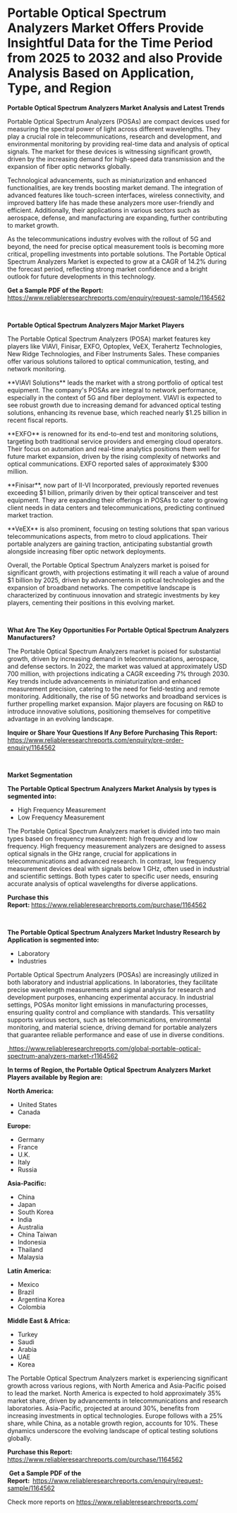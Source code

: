 <p><h1>Portable Optical Spectrum Analyzers Market Offers Provide Insightful Data for the Time Period from 2025 to 2032 and also Provide Analysis Based on Application, Type, and Region</h1></p><p><strong>Portable Optical Spectrum Analyzers Market Analysis and Latest Trends</strong></p>
<p><p>Portable Optical Spectrum Analyzers (POSAs) are compact devices used for measuring the spectral power of light across different wavelengths. They play a crucial role in telecommunications, research and development, and environmental monitoring by providing real-time data and analysis of optical signals. The market for these devices is witnessing significant growth, driven by the increasing demand for high-speed data transmission and the expansion of fiber optic networks globally.</p><p>Technological advancements, such as miniaturization and enhanced functionalities, are key trends boosting market demand. The integration of advanced features like touch-screen interfaces, wireless connectivity, and improved battery life has made these analyzers more user-friendly and efficient. Additionally, their applications in various sectors such as aerospace, defense, and manufacturing are expanding, further contributing to market growth.</p><p>As the telecommunications industry evolves with the rollout of 5G and beyond, the need for precise optical measurement tools is becoming more critical, propelling investments into portable solutions. The Portable Optical Spectrum Analyzers Market is expected to grow at a CAGR of 14.2% during the forecast period, reflecting strong market confidence and a bright outlook for future developments in this technology.</p></p>
<p><strong>Get a Sample PDF of the Report:&nbsp;</strong> <a href="https://www.reliableresearchreports.com/enquiry/request-sample/1164562?utm_campaign=2109&utm_medium=2&utm_source=Github&utm_content=ia&utm_term=27022025&utm_id=portable-optical-spectrum-analyzers">https://www.reliableresearchreports.com/enquiry/request-sample/1164562</a></p>
<p>&nbsp;</p>
<p><strong>Portable Optical Spectrum Analyzers Major Market Players</strong></p>
<p><p>The Portable Optical Spectrum Analyzers (POSA) market features key players like VIAVI, Finisar, EXFO, Optoplex, VeEX, Terahertz Technologies, New Ridge Technologies, and Fiber Instruments Sales. These companies offer various solutions tailored to optical communication, testing, and network monitoring.</p><p>**VIAVI Solutions** leads the market with a strong portfolio of optical test equipment. The company's POSAs are integral to network performance, especially in the context of 5G and fiber deployment. VIAVI is expected to see robust growth due to increasing demand for advanced optical testing solutions, enhancing its revenue base, which reached nearly $1.25 billion in recent fiscal reports.</p><p>**EXFO** is renowned for its end-to-end test and monitoring solutions, targeting both traditional service providers and emerging cloud operators. Their focus on automation and real-time analytics positions them well for future market expansion, driven by the rising complexity of networks and optical communications. EXFO reported sales of approximately $300 million.</p><p>**Finisar**, now part of II-VI Incorporated, previously reported revenues exceeding $1 billion, primarily driven by their optical transceiver and test equipment. They are expanding their offerings in POSAs to cater to growing client needs in data centers and telecommunications, predicting continued market traction.</p><p>**VeEX** is also prominent, focusing on testing solutions that span various telecommunications aspects, from metro to cloud applications. Their portable analyzers are gaining traction, anticipating substantial growth alongside increasing fiber optic network deployments.</p><p>Overall, the Portable Optical Spectrum Analyzers market is poised for significant growth, with projections estimating it will reach a value of around $1 billion by 2025, driven by advancements in optical technologies and the expansion of broadband networks. The competitive landscape is characterized by continuous innovation and strategic investments by key players, cementing their positions in this evolving market.</p></p>
<p>&nbsp;</p>
<p><strong>What Are The Key Opportunities For Portable Optical Spectrum Analyzers Manufacturers?</strong></p>
<p><p>The Portable Optical Spectrum Analyzers market is poised for substantial growth, driven by increasing demand in telecommunications, aerospace, and defense sectors.  In 2022, the market was valued at approximately USD 700 million, with projections indicating a CAGR exceeding 7% through 2030. Key trends include advancements in miniaturization and enhanced measurement precision, catering to the need for field-testing and remote monitoring. Additionally, the rise of 5G networks and broadband services is further propelling market expansion. Major players are focusing on R&D to introduce innovative solutions, positioning themselves for competitive advantage in an evolving landscape.</p></p>
<p><strong>Inquire or Share Your Questions If Any Before Purchasing This Report:</strong> <a href="https://www.reliableresearchreports.com/enquiry/pre-order-enquiry/1164562?utm_campaign=2109&utm_medium=2&utm_source=Github&utm_content=ia&utm_term=27022025&utm_id=portable-optical-spectrum-analyzers">https://www.reliableresearchreports.com/enquiry/pre-order-enquiry/1164562</a></p>
<p>&nbsp;</p>
<p><strong>Market Segmentation</strong></p>
<p><strong>The Portable Optical Spectrum Analyzers Market Analysis by types is segmented into:</strong></p>
<p><ul><li>High Frequency Measurement</li><li>Low Frequency Measurement</li></ul></p>
<p><p>The Portable Optical Spectrum Analyzers market is divided into two main types based on frequency measurement: high frequency and low frequency. High frequency measurement analyzers are designed to assess optical signals in the GHz range, crucial for applications in telecommunications and advanced research. In contrast, low frequency measurement devices deal with signals below 1 GHz, often used in industrial and scientific settings. Both types cater to specific user needs, ensuring accurate analysis of optical wavelengths for diverse applications.</p></p>
<p><strong>Purchase this Report:&nbsp;</strong><a href="https://www.reliableresearchreports.com/purchase/1164562?utm_campaign=2109&utm_medium=2&utm_source=Github&utm_content=ia&utm_term=27022025&utm_id=portable-optical-spectrum-analyzers">https://www.reliableresearchreports.com/purchase/1164562</a></p>
<p>&nbsp;</p>
<p><strong>The Portable Optical Spectrum Analyzers Market Industry Research by Application is segmented into:</strong></p>
<p><ul><li>Laboratory</li><li>Industries</li></ul></p>
<p><p>Portable Optical Spectrum Analyzers (POSAs) are increasingly utilized in both laboratory and industrial applications. In laboratories, they facilitate precise wavelength measurements and signal analysis for research and development purposes, enhancing experimental accuracy. In industrial settings, POSAs monitor light emissions in manufacturing processes, ensuring quality control and compliance with standards. This versatility supports various sectors, such as telecommunications, environmental monitoring, and material science, driving demand for portable analyzers that guarantee reliable performance and ease of use in diverse conditions.</p></p>
<p><a href="https://www.reliableresearchreports.com/global-portable-optical-spectrum-analyzers-market-r1164562?utm_campaign=2109&utm_medium=2&utm_source=Github&utm_content=ia&utm_term=27022025&utm_id=portable-optical-spectrum-analyzers">&nbsp;https://www.reliableresearchreports.com/global-portable-optical-spectrum-analyzers-market-r1164562</a></p>
<p><strong>In terms of Region, the Portable Optical Spectrum Analyzers Market Players available by Region are:</strong></p>
<p>
    <p> <strong> North America: </strong>
        <ul>
            <li>United States</li>
            <li>Canada</li>
        </ul>
        </p> 
    <p> <strong> Europe: </strong>
        <ul>
            <li>Germany</li>
            <li>France</li>
            <li>U.K.</li>
            <li>Italy</li>
            <li>Russia</li>
        </ul>
        </p> 
    <p> <strong> Asia-Pacific: </strong>
        <ul>
            <li>China</li>
            <li>Japan</li>
            <li>South Korea</li>
            <li>India</li>
            <li>Australia</li>
            <li>China Taiwan</li>
            <li>Indonesia</li>
            <li>Thailand</li>
            <li>Malaysia</li>
        </ul>
        </p> 
    <p> <strong> Latin America: </strong>
        <ul>
            <li>Mexico</li>
            <li>Brazil</li>
            <li>Argentina Korea</li>
            <li>Colombia</li>
        </ul>
        </p> 
    <p> <strong> Middle East & Africa: </strong>
        <ul>
            <li>Turkey</li>
            <li>Saudi</li>
            <li>Arabia</li>
            <li>UAE</li>
            <li>Korea</li>
        </ul>
    </p>
    </p>
<p><p>The Portable Optical Spectrum Analyzers market is experiencing significant growth across various regions, with North America and Asia-Pacific poised to lead the market. North America is expected to hold approximately 35% market share, driven by advancements in telecommunications and research laboratories. Asia-Pacific, projected at around 30%, benefits from increasing investments in optical technologies. Europe follows with a 25% share, while China, as a notable growth region, accounts for 10%. These dynamics underscore the evolving landscape of optical testing solutions globally.</p></p>
<p><strong>Purchase this Report: </strong><a href="https://www.reliableresearchreports.com/purchase/1164562?utm_campaign=2109&utm_medium=2&utm_source=Github&utm_content=ia&utm_term=27022025&utm_id=portable-optical-spectrum-analyzers">https://www.reliableresearchreports.com/purchase/1164562</a></p>
<p>&nbsp;<strong>Get a Sample PDF of the Report:&nbsp;&nbsp;</strong><a href="https://www.reliableresearchreports.com/enquiry/request-sample/1164562?utm_campaign=2109&utm_medium=2&utm_source=Github&utm_content=ia&utm_term=27022025&utm_id=portable-optical-spectrum-analyzers">https://www.reliableresearchreports.com/enquiry/request-sample/1164562</a></p>
<p><strong></strong></p>
<p>Check more reports on <a href="https://www.reliableresearchreports.com/?utm_campaign=2109&utm_medium=2&utm_source=Github&utm_content=ia&utm_term=27022025&utm_id=portable-optical-spectrum-analyzers">https://www.reliableresearchreports.com/</a></p>